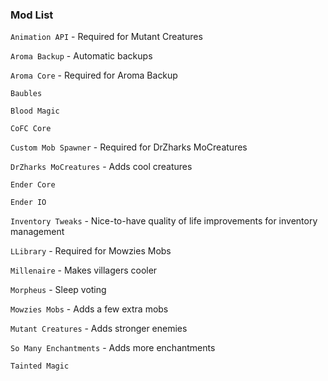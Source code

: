 ### Mod List
`Animation API` - Required for Mutant Creatures

`Aroma Backup` - Automatic backups

`Aroma Core` - Required for Aroma Backup

`Baubles`

`Blood Magic`

`CoFC Core`

`Custom Mob Spawner` - Required for DrZharks MoCreatures

`DrZharks MoCreatures` - Adds cool creatures

`Ender Core`

`Ender IO`

`Inventory Tweaks` - Nice-to-have quality of life improvements for inventory management

`LLibrary` - Required for Mowzies Mobs

`Millenaire` - Makes villagers cooler

`Morpheus` - Sleep voting

`Mowzies Mobs` - Adds a few extra mobs

`Mutant Creatures` - Adds stronger enemies

`So Many Enchantments` - Adds more enchantments

`Tainted Magic`
